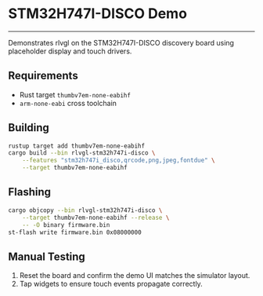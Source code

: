 <!--
examples/stm32h747i-disco/README.md - STM32H747I-DISCO board demo.
-->
# STM32H747I-DISCO Demo
---
Demonstrates rlvgl on the STM32H747I-DISCO discovery board using placeholder
display and touch drivers.

## Requirements
- Rust target `thumbv7em-none-eabihf`
- `arm-none-eabi` cross toolchain

## Building
```bash
rustup target add thumbv7em-none-eabihf
cargo build --bin rlvgl-stm32h747i-disco \
    --features "stm32h747i_disco,qrcode,png,jpeg,fontdue" \
    --target thumbv7em-none-eabihf
```

## Flashing
```bash
cargo objcopy --bin rlvgl-stm32h747i-disco \
    --target thumbv7em-none-eabihf --release \
    -- -O binary firmware.bin
st-flash write firmware.bin 0x08000000
```

## Manual Testing
1. Reset the board and confirm the demo UI matches the simulator layout.
2. Tap widgets to ensure touch events propagate correctly.

